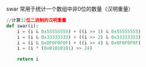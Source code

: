 

swar 常用于统计一个数组中非0位的数量（汉明重量）



```python
//计算32位二进制的汉明重量
def swar(i):
	i = (i & 0x55555555) + ((i >> 1) & 0x55555555)
	i = (i & 0x33333333) + ((i >> 2) & 0x33333333)
	i = (i & 0x0F0F0F0F) + ((i >> 4) & 0x0F0F0F0F)
	i = (i * (0x01010101) >> 24)

	return i
```